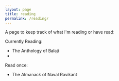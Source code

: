 ```yaml
---
layout: page
title: reading
permalink: /reading/
---
```


A page to keep track of what I'm reading or have read:

Currently Reading:

- The Anthology of Balaji
- 

Read once:

- The Almanack of Naval Ravikant
